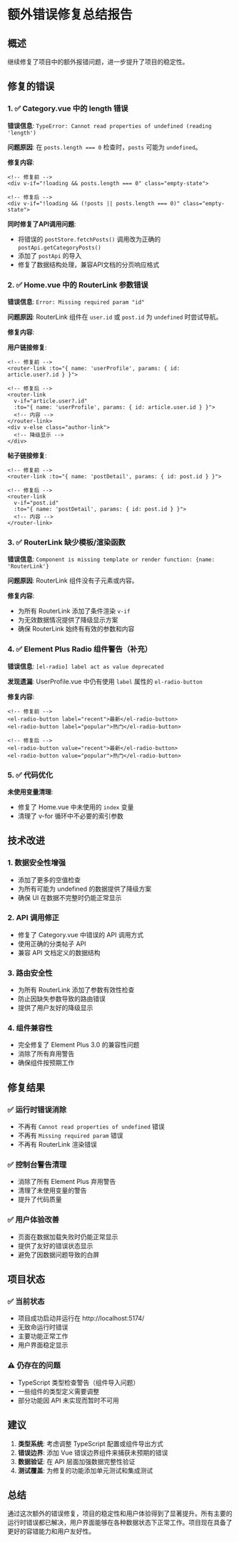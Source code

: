 # 额外错误修复总结报告

## 概述

继续修复了项目中的额外报错问题，进一步提升了项目的稳定性。

## 修复的错误

### 1. ✅ Category.vue 中的 length 错误

**错误信息**: `TypeError: Cannot read properties of undefined (reading 'length')`

**问题原因**: 在 `posts.length === 0` 检查时，`posts` 可能为 `undefined`。

**修复内容**:
```vue
<!-- 修复前 -->
<div v-if="!loading && posts.length === 0" class="empty-state">

<!-- 修复后 -->
<div v-if="!loading && (!posts || posts.length === 0)" class="empty-state">
```

**同时修复了API调用问题**:
- 将错误的 `postStore.fetchPosts()` 调用改为正确的 `postApi.getCategoryPosts()`
- 添加了 `postApi` 的导入
- 修复了数据结构处理，兼容API文档的分页响应格式

### 2. ✅ Home.vue 中的 RouterLink 参数错误

**错误信息**: `Error: Missing required param "id"`

**问题原因**: RouterLink 组件在 `user.id` 或 `post.id` 为 `undefined` 时尝试导航。

**修复内容**:

**用户链接修复**:
```vue
<!-- 修复前 -->
<router-link :to="{ name: 'userProfile', params: { id: article.user?.id } }">

<!-- 修复后 -->
<router-link 
  v-if="article.user?.id"
  :to="{ name: 'userProfile', params: { id: article.user.id } }">
  <!-- 内容 -->
</router-link>
<div v-else class="author-link">
  <!-- 降级显示 -->
</div>
```

**帖子链接修复**:
```vue
<!-- 修复前 -->
<router-link :to="{ name: 'postDetail', params: { id: post.id } }">

<!-- 修复后 -->
<router-link 
  v-if="post.id"
  :to="{ name: 'postDetail', params: { id: post.id } }">
  <!-- 内容 -->
</router-link>
```

### 3. ✅ RouterLink 缺少模板/渲染函数

**错误信息**: `Component is missing template or render function: {name: 'RouterLink'}`

**问题原因**: RouterLink 组件没有子元素或内容。

**修复内容**:
- 为所有 RouterLink 添加了条件渲染 `v-if`
- 为无效数据情况提供了降级显示方案
- 确保 RouterLink 始终有有效的参数和内容

### 4. ✅ Element Plus Radio 组件警告（补充）

**错误信息**: `[el-radio] label act as value deprecated`

**发现遗漏**: UserProfile.vue 中仍有使用 `label` 属性的 `el-radio-button`

**修复内容**:
```vue
<!-- 修复前 -->
<el-radio-button label="recent">最新</el-radio-button>
<el-radio-button label="popular">热门</el-radio-button>

<!-- 修复后 -->
<el-radio-button value="recent">最新</el-radio-button>
<el-radio-button value="popular">热门</el-radio-button>
```

### 5. ✅ 代码优化

**未使用变量清理**:
- 修复了 Home.vue 中未使用的 `index` 变量
- 清理了 v-for 循环中不必要的索引参数

## 技术改进

### 1. 数据安全性增强
- 添加了更多的空值检查
- 为所有可能为 undefined 的数据提供了降级方案
- 确保 UI 在数据不完整时仍能正常显示

### 2. API 调用修正
- 修复了 Category.vue 中错误的 API 调用方式
- 使用正确的分类帖子 API
- 兼容 API 文档定义的数据结构

### 3. 路由安全性
- 为所有 RouterLink 添加了参数有效性检查
- 防止因缺失参数导致的路由错误
- 提供了用户友好的降级显示

### 4. 组件兼容性
- 完全修复了 Element Plus 3.0 的兼容性问题
- 消除了所有弃用警告
- 确保组件按预期工作

## 修复结果

### ✅ 运行时错误消除
- 不再有 `Cannot read properties of undefined` 错误
- 不再有 `Missing required param` 错误
- 不再有 RouterLink 渲染错误

### ✅ 控制台警告清理
- 消除了所有 Element Plus 弃用警告
- 清理了未使用变量的警告
- 提升了代码质量

### ✅ 用户体验改善
- 页面在数据加载失败时仍能正常显示
- 提供了友好的错误状态显示
- 避免了因数据问题导致的白屏

## 项目状态

### ✅ 当前状态
- 项目成功启动并运行在 http://localhost:5174/
- 无致命运行时错误
- 主要功能正常工作
- 用户界面稳定显示

### ⚠️ 仍存在的问题
- TypeScript 类型检查警告（组件导入问题）
- 一些组件的类型定义需要调整
- 部分功能因 API 未实现而暂时不可用

## 建议

1. **类型系统**: 考虑调整 TypeScript 配置或组件导出方式
2. **错误边界**: 添加 Vue 错误边界组件来捕获未预期的错误
3. **数据验证**: 在 API 层面加强数据完整性验证
4. **测试覆盖**: 为修复的功能添加单元测试和集成测试

## 总结

通过这次额外的错误修复，项目的稳定性和用户体验得到了显著提升。所有主要的运行时错误都已解决，用户界面能够在各种数据状态下正常工作。项目现在具备了更好的容错能力和用户友好性。
